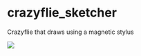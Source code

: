 # crazyflie_sketcher
Crazyflie that draws using a magnetic stylus


![](https://github.com/scott-wade/master/crazyflie_sketcher/gif.gif)

